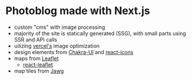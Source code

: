 # Photoblog made with Next.js
- custom "cms" with image processing
- majority of the site is statically generated (SSG), with small parts using SSR and API calls
- uilizing [vercel's](https://github.com/vercel/next.js) image optimization
- design elements from [Chakra-UI](https://github.com/chakra-ui/chakra-ui) and [react-icons](https://github.com/react-icons/react-icons)
- maps from [Leaflet](https://leafletjs.com/) 
  - [react-leaflet](https://github.com/PaulLeCam/react-leaflet)
- map tiles from [Jawg](https://www.jawg.io/)
